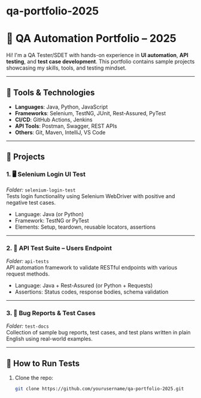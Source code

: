 # qa-portfolio-2025
# 🧪 QA Automation Portfolio – 2025

Hi! I'm a QA Tester/SDET with hands-on experience in **UI automation**, **API testing**, and **test case development**. This portfolio contains sample projects showcasing my skills, tools, and testing mindset.

---

## 🧰 Tools & Technologies
- **Languages**: Java, Python, JavaScript
- **Frameworks**: Selenium, TestNG, JUnit, Rest-Assured, PyTest
- **CI/CD**: GitHub Actions, Jenkins
- **API Tools**: Postman, Swagger, REST APIs
- **Others**: Git, Maven, IntelliJ, VS Code

---

## 📁 Projects

### 1. 🖥️ Selenium Login UI Test
*Folder:* `selenium-login-test`  
Tests login functionality using Selenium WebDriver with positive and negative test cases.

- Language: Java (or Python)
- Framework: TestNG or PyTest
- Elements: Setup, teardown, reusable locators, assertions

---

### 2. 🔗 API Test Suite – Users Endpoint
*Folder:* `api-tests`  
API automation framework to validate RESTful endpoints with various request methods.

- Language: Java + Rest-Assured (or Python + Requests)
- Assertions: Status codes, response bodies, schema validation

---

### 3. 🐞 Bug Reports & Test Cases
*Folder:* `test-docs`  
Collection of sample bug reports, test cases, and test plans written in plain English using real-world examples.

---

## 🚀 How to Run Tests

1. Clone the repo:
   ```bash
   git clone https://github.com/yourusername/qa-portfolio-2025.git
